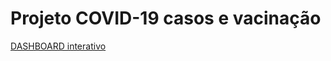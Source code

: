 # Projeto COVID-19 casos e vacinação

<a href="https://lookerstudio.google.com/reporting/80eb6954-d406-4724-9bb1-f3ceb7716ffe">DASHBOARD interativo</a>
